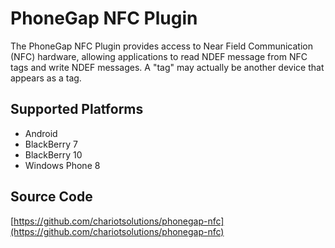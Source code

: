 PhoneGap NFC Plugin
==========================

The PhoneGap NFC Plugin provides access to Near Field Communication (NFC) hardware, allowing applications to read NDEF message from NFC tags and write NDEF messages.  A "tag" may actually be another device that appears as a tag.

Supported Platforms
-------------------
* Android
* BlackBerry 7
* BlackBerry 10
* Windows Phone 8

Source Code
-------------------
[https://github.com/chariotsolutions/phonegap-nfc](https://github.com/chariotsolutions/phonegap-nfc)
